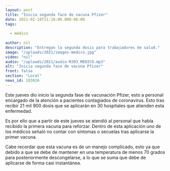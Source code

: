 ```yaml
---
layout: post
title: "Inicia segunda face de vacuna Pfizer"
date: 2021-02-18T21:18:00.000-06:00
tags:
  
  - médico
  
author: nil
description: "Entregan la segunda dosis para trabajadores de salud."
image: "/uploads/2021/images-medico.jpg"
video: "nil"
audio: "/uploads/2021/audio-MJ03_MEDICO.mp3"
alt: "Inicia segunda face de vacuna Pfizer"
front: false
section: "Local"
news_id: 183026
---
```


Este jueves dio inicio la segunda fase de vacunación Pfizer, esto a personal encargado de la atención a pacientes contagiados de coronavirus. Esto tras recibir 21 mil 900 dosis que se aplicarán en 30 hospitales que atienden esta enfermedad.

Es por ello que a partir de este jueves se atendió al personal que había recibido la primera vacuna para reforzar. Dentro de esta aplicación uno de los médicos señaló no contar con síntomas o secuelas tras aplicarse la primer vacuna.

Cabe recordar que esta vacuna es de un manejo complicado, esto ya que debido a que se debe de mantener en una temperatura de menos 70 grados para posteriormente descongelarse, a lo que se suma que debe de aplicarse de forma casi instantánea.